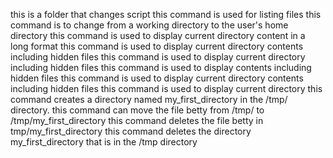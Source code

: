 this is a folder that changes script
this command is used for listing files
this command is to change from a working directory to the user's home directory
this command is used to display current directory content in a long format
this command is used to display current directory contents including hidden files
this command is used to display current directory including hidden files
this command is used to display contents including hidden files
this command is used to display current directory contents including hidden files
this command is used to display current directory
this command creates a directory named my_first_directory in the /tmp/ directory.
this command can move the file betty from /tmp/ to /tmp/my_first_directory
this command deletes the file betty in tmp/my_first_directory
this command deletes the directory my_first_directory that is in the /tmp directory
